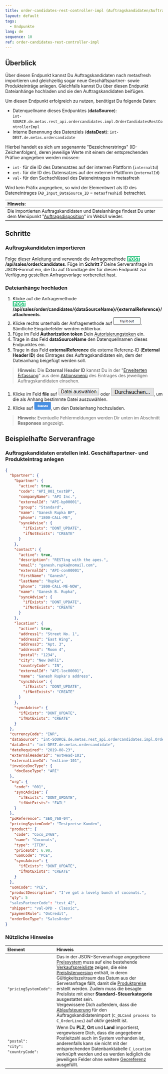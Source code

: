 ```yaml
---
title: order-candidates-rest-controller-impl (Auftragskandidaten/Auftragsdisposition)
layout: default
tags:
  - Endpunkte
lang: de
sequence: 10
ref: order-candidates-rest-controller-impl
---
```


## Überblick
Über diesen Endpunkt kannst Du Auftragskandidaten nach metasfresh importieren und gleichzeitig sogar neue Geschäftspartner- sowie Produkteinträge anlegen. Gleichfalls kannst Du über diesen Endpunkt Dateianhänge hochladen und sie den Auftragskandidaten beifügen.

Um diesen Endpunkt erfolgreich zu nutzen, benötigst Du folgende Daten:
- Datenquellname dieses Endpunktes (**dataSource**):<br> `int-SOURCE.de.metas.rest_api.ordercandidates.impl.OrderCandidatesRestControllerImpl`
- Interne Benennung des Datenziels (**dataDest**): `int-DEST.de.metas.ordercandidate`

Hierbei handelt es sich um sogenannte "Bezeichnerstrings" (ID-Zeichenfolgen), deren jeweilige Werte mit einem der entsprechenden Präfixe angegeben werden müssen:
- `int-` für die ID des Datensatzes auf der internen Plattform (`internalId`)
- `ext-` für die ID des Datensatzes auf der externen Plattform (`externalId`)
- `val-` für den Suchschlüssel des Dateneintrages in metasfresh

Wird kein Präfix angegeben, so wird der Elementwert als ID des Dateneintrages (`AD_Input_DataSource_ID` = `metasfreshId`) betrachtet.

| **Hinweis:** |
| :--- |
| Die importierten Auftragskandidaten und Dateianhänge findest Du unter dem Menüpunkt "[Auftragsdisposition](../../webui_collection/DE/Menu)" im WebUI wieder. |

## Schritte

### Auftragskandidaten importieren
[Folge dieser Anleitung](Allgemeine_Infos_REST_API) und verwende die Anfragemethode **<span style="color: #ffffff; background-color: #49cc90">&nbsp;POST </span>/api/sales/order/candidates**. Füge im **Schritt 7** Deine Serveranfrage im JSON-Format ein, die Du auf Grundlage der für diesen Endpunkt zur Verfügung gestellten Anfragevorlage vorbereitet hast.

### Dateianhänge hochladen
1. Klicke auf die Anfragemethode<br> **<span style="color: #ffffff; background-color: #49cc90">&nbsp;POST </span>/api/sales/order/candidates/{dataSourceName}/{externalReference}/attachments**.
1. Klicke rechts unterhalb der Anfragemethode auf ![Ausprobieren](assets/button_try_it_out.png). Sämtliche Eingabefelder werden editierbar.
1. Füge im Feld **Authorization token** Dein [Autorisierungstoken](../../webui_collection/DE/Authentifizierungstoken) ein.
1. Trage in das Feld **dataSourceName** den Datenquellnamen dieses Endpunktes ein.
1. Trage in das Feld **externalReference** die externe Referenz-ID (**External Header ID**) des Eintrages des Auftragskandidaten ein, dem der Dateianhang beigefügt werden soll.
 >**Hinweis:** Die **External Header ID** kannst Du in der "[Erweiterten Erfassung](../../webui_collection/DE/Ansichten)" aus dem [Aktionsmenü](../../webui_collection/DE/AktionStarten) des Eintrages des jeweiligen Auftragskandidaten einsehen.

1. Klicke im Feld **file** auf ![Google Chrome: "Datei auswählen"](assets/button_Datei_auswaehlen.png) oder ![Mozilla Firefox: "Durchsuchen..."](assets/button_Durchsuchen.png), um die als Anhang bestimmte Datei auszuwählen.
1. Klicke auf ![Ausführen](assets/button_execute.png), um den Dateianhang hochzuladen.
 >**Hinweis:** Eventuelle Fehlermeldungen werden Dir unten im Abschnitt **Responses** angezeigt.

## Beispielhafte Serveranfrage

### Auftragskandidaten erstellen inkl. Geschäftspartner- und Produkteintrag anlegen
```json
{
  "bpartner": {
    "bpartner": {
      "active": true,
      "code": "API_001_testBP",
      "companyName": "API Inc.",
      "externalId": "API-bp00001",
      "group": "Standard",
      "name": "Ganesh Rupka BP",
      "phone": "1800-CALL-ME",
      "syncAdvise": {
        "ifExists": "DONT_UPDATE",
        "ifNotExists": "CREATE"
      }
    },
    "contact": {
      "active": true,
      "description": "RESTing with the apes.",
      "email": "ganesh.rupka@nomail.com",
      "externalId": "API-con00001",
      "firstName": "Ganesh",
      "lastName": "Rupka",
      "phone": "1800-CALL-ME-NOW",
      "name": "Ganesh B. Rupka",
      "syncAdvise": {
        "ifExists": "DONT_UPDATE",
        "ifNotExists": "CREATE"
      }
    },
    "location": {
      "active": true,
      "address1": "Street No. 1",
      "address2": "East Wing",
      "address3": "Apt. 3",
      "address4": "Room 4",
      "postal": "1234",
      "city": "New Dehli",
      "countryCode": "IN",
      "externalId": "API-loc00001",
      "name": "Ganesh Rupka's address",
      "syncAdvise": {
        "ifExists": "DONT_UPDATE",
        "ifNotExists": "CREATE"
      }
    },
    "syncAdvise": {
      "ifExists": "DONT_UPDATE",
      "ifNotExists": "CREATE"
    }
  },
  "currencyCode": "INR",
  "dataSource": "int-SOURCE.de.metas.rest_api.ordercandidates.impl.OrderCandidatesRestControllerImpl",
  "dataDest": "int-DEST.de.metas.ordercandidate",
  "dateRequired": "2019-08-23",
  "externalHeaderId": "extHead-101",
  "externalLineId": "extLine-101",
  "invoiceDocType": {
    "docBaseType": "ARI"
  },
  "org": {
    "code": "001",
    "syncAdvise": {
      "ifExists": "DONT_UPDATE",
      "ifNotExists": "FAIL"
    }
  },
  "poReference": "SEO_768-04",
  "pricingSystemCode": "Testpreise Kunden",
  "product": {
    "code": "Coco_2468",
    "name": "Coconuts",
    "type": "ITEM",
    "priceStd": 6.90,
    "uomCode": "PCE",
    "syncAdvise": {
      "ifExists": "DONT_UPDATE",
      "ifNotExists": "CREATE"
    }
  },
  "uomCode": "PCE",
  "productDescription": "I've got a lovely bunch of coconuts.",
  "qty": 5
  "salesPartnerCode": "test_42",
  "shipper": "val-DPD - Classic",
  "paymentRule": "OnCredit",
  "orderDocType": "SalesOrder"
}
```

### Nützliche Hinweise

| Element | Hinweis |
| :--- | :--- |
| `"pricingSystemCode":` | Das in der JSON-Serveranfrage angegebene [Preissystem](../../webui_collection/DE/Preissystem_anlegen) muss auf eine bestehende [Verkaufspreisliste](../../webui_collection/DE/Preisliste_anlegen) zeigen, die eine [Preislistenversion](../../webui_collection/DE/Preislistenversion_anlegen) enthält, in deren Gültigkeitszeitraum das Datum aus der Serveranfrage fällt, damit die [Produktpreise](../../webui_collection/DE/Preis_anlegen) erstellt werden. Zudem muss die besagte Preisliste mit einer **Standard-Steuerkategorie** ausgestattet sein.<br> Vergewissere Dich außerdem, dass die [Ablaufsteuerung](../../webui_collection/DE/Menu) für den Auftragskandidatenimport (`C_OLCand process to C_OrderLines`) auf *aktiv* gestellt ist. |
| `"postal":`<br>`"city":`<br>`"countryCode":` | Wenn Du **PLZ**, **Ort** und **Land** importierst, vergewissere Dich, dass die angegebene Postleitzahl auch im System vorhanden ist, anderenfalls kann sie nicht mit der entsprechenden Datenbanktabelle `C_Location` verknüpft werden und es werden lediglich die jeweiligen Felder ohne weitere [Georeferenz](../../webui_collection/DE/Geokodierung_aktualisieren) ausgefüllt. |
